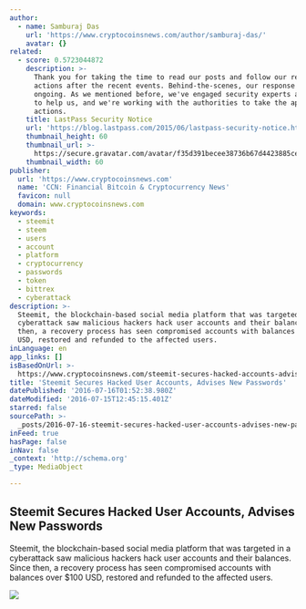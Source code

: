 ```yaml
---
author:
  - name: Samburaj Das
    url: 'https://www.cryptocoinsnews.com/author/samburaj-das/'
    avatar: {}
related:
  - score: 0.5723044872
    description: >-
      Thank you for taking the time to read our posts and follow our recommended
      actions after the recent events. Behind-the-scenes, our response has been
      ongoing. As we mentioned before, we've engaged security experts and firms
      to help us, and we're working with the authorities to take the appropriate
      actions.
    title: LastPass Security Notice
    url: 'https://blog.lastpass.com/2015/06/lastpass-security-notice.html/'
    thumbnail_height: 60
    thumbnail_url: >-
      https://secure.gravatar.com/avatar/f35d391becee38736b67d4423885cea7?s=60&d=mm&r=pg
    thumbnail_width: 60
publisher:
  url: 'https://www.cryptocoinsnews.com'
  name: 'CCN: Financial Bitcoin & Cryptocurrency News'
  favicon: null
  domain: www.cryptocoinsnews.com
keywords:
  - steemit
  - steem
  - users
  - account
  - platform
  - cryptocurrency
  - passwords
  - token
  - bittrex
  - cyberattack
description: >-
  Steemit, the blockchain-based social media platform that was targeted in a
  cyberattack saw malicious hackers hack user accounts and their balances. Since
  then, a recovery process has seen compromised accounts with balances over $100
  USD, restored and refunded to the affected users.
inLanguage: en
app_links: []
isBasedOnUrl: >-
  https://www.cryptocoinsnews.com/steemit-secures-hacked-accounts-advises-new-password/
title: 'Steemit Secures Hacked User Accounts, Advises New Passwords'
datePublished: '2016-07-16T01:52:38.980Z'
dateModified: '2016-07-15T12:45:15.401Z'
starred: false
sourcePath: >-
  _posts/2016-07-16-steemit-secures-hacked-user-accounts-advises-new-passwords.md
inFeed: true
hasPage: false
inNav: false
_context: 'http://schema.org'
_type: MediaObject

---
```

<article style=""><h1>Steemit Secures Hacked User Accounts, Advises New Passwords</h1><p>Steemit, the blockchain-based social media platform that was targeted in a cyberattack saw malicious hackers hack user accounts and their balances. Since then, a recovery process has seen compromised accounts with balances over $100 USD, restored and refunded to the affected users.</p><img src="https://www.cryptocoinsnews.com/wp-content/uploads/2016/07/Steem-Coinmarketcap-chart.jpg" /></article>